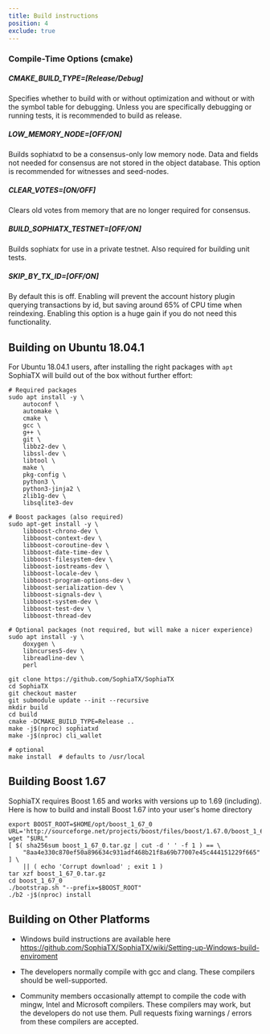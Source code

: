 ```yaml
---
title: Build instructions
position: 4
exclude: true
---
```


### Compile-Time Options (cmake)

##### CMAKE_BUILD_TYPE=[Release/Debug]

Specifies whether to build with or without optimization and without or with
the symbol table for debugging. Unless you are specifically debugging or
running tests, it is recommended to build as release.

##### LOW_MEMORY_NODE=[OFF/ON]

Builds sophiatxd to be a consensus-only low memory node. Data and fields not
needed for consensus are not stored in the object database.  This option is
recommended for witnesses and seed-nodes.

##### CLEAR_VOTES=[ON/OFF]

Clears old votes from memory that are no longer required for consensus.

##### BUILD_SOPHIATX_TESTNET=[OFF/ON]

Builds sophiatx for use in a private testnet. Also required for building unit tests.

##### SKIP_BY_TX_ID=[OFF/ON]

By default this is off. Enabling will prevent the account history plugin querying transactions 
by id, but saving around 65% of CPU time when reindexing. Enabling this option is a
huge gain if you do not need this functionality.

## Building on Ubuntu 18.04.1 
For Ubuntu 18.04.1 users, after installing the right packages with `apt` SophiaTX
will build out of the box without further effort:
    
    # Required packages
    sudo apt install -y \
        autoconf \
        automake \
        cmake \
        gcc \
        g++ \
        git \
        libbz2-dev \
        libssl-dev \
        libtool \
        make \
        pkg-config \
        python3 \
        python3-jinja2 \
        zlib1g-dev \
        libsqlite3-dev
        
    # Boost packages (also required)
    sudo apt-get install -y \
        libboost-chrono-dev \
        libboost-context-dev \
        libboost-coroutine-dev \
        libboost-date-time-dev \
        libboost-filesystem-dev \
        libboost-iostreams-dev \
        libboost-locale-dev \
        libboost-program-options-dev \
        libboost-serialization-dev \
        libboost-signals-dev \
        libboost-system-dev \
        libboost-test-dev \
        libboost-thread-dev

    # Optional packages (not required, but will make a nicer experience)
    sudo apt install -y \
        doxygen \
        libncurses5-dev \
        libreadline-dev \
        perl
        
    git clone https://github.com/SophiaTX/SophiaTX
    cd SophiaTX
    git checkout master
    git submodule update --init --recursive
    mkdir build
    cd build
    cmake -DCMAKE_BUILD_TYPE=Release ..
    make -j$(nproc) sophiatxd
    make -j$(nproc) cli_wallet
    
    # optional
    make install  # defaults to /usr/local

## Building Boost 1.67

SophiaTX requires Boost 1.65 and works with versions up to 1.69 (including).
Here is how to build and install Boost 1.67 into your user's home directory

    export BOOST_ROOT=$HOME/opt/boost_1_67_0
    URL='http://sourceforge.net/projects/boost/files/boost/1.67.0/boost_1_67_0.tar.gz'
    wget "$URL"
    [ $( sha256sum boost_1_67_0.tar.gz | cut -d ' ' -f 1 ) == \
        "8aa4e330c870ef50a896634c931adf468b21f8a69b77007e45c444151229f665" ] \
        || ( echo 'Corrupt download' ; exit 1 )
    tar xzf boost_1_67_0.tar.gz
    cd boost_1_67_0
    ./bootstrap.sh "--prefix=$BOOST_ROOT"
    ./b2 -j$(nproc) install


## Building on Other Platforms

- Windows build instructions are available here https://github.com/SophiaTX/SophiaTX/wiki/Setting-up-Windows-build-enviroment

- The developers normally compile with gcc and clang. These compilers should
  be well-supported.
- Community members occasionally attempt to compile the code with mingw,
  Intel and Microsoft compilers. These compilers may work, but the
  developers do not use them. Pull requests fixing warnings / errors from
  these compilers are accepted.